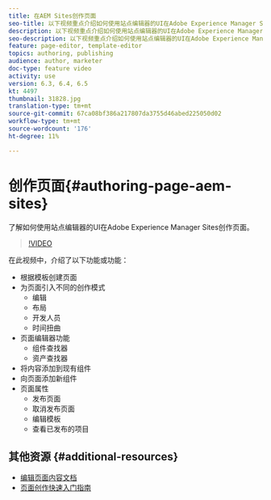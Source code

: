 ```yaml
---
title: 在AEM Sites创作页面
seo-title: 以下视频重点介绍如何使用站点编辑器的UI在Adobe Experience Manager Sites创作新页面
description: 以下视频重点介绍如何使用站点编辑器的UI在Adobe Experience Manager Sites创作新页面
seo-description: 以下视频重点介绍如何使用站点编辑器的UI在Adobe Experience Manager Sites创作新页面
feature: page-editor, template-editor
topics: authoring, publishing
audience: author, marketer
doc-type: feature video
activity: use
version: 6.3, 6.4, 6.5
kt: 4497
thumbnail: 31828.jpg
translation-type: tm+mt
source-git-commit: 67ca08bf386a217807da3755d46abed225050d02
workflow-type: tm+mt
source-wordcount: '176'
ht-degree: 11%

---
```



# 创作页面{#authoring-page-aem-sites}

了解如何使用站点编辑器的UI在Adobe Experience Manager Sites创作页面。

>[!VIDEO](https://video.tv.adobe.com/v/31828?quality=12&learn=on)

在此视频中，介绍了以下功能或功能：

* 根据模板创建页面
* 为页面引入不同的创作模式
   * 编辑
   * 布局
   * 开发人员
   * 时间扭曲
* 页面编辑器功能
   * 组件查找器
   * 资产查找器
* 将内容添加到现有组件
* 向页面添加新组件
* 页面属性
   * 发布页面
   * 取消发布页面
   * 编辑模板
   * 查看已发布的项目

## 其他资源 {#additional-resources}

* [编辑页面内容文档](https://docs.adobe.com/content/help/en/experience-manager-cloud-service/sites/authoring/fundamentals/editing-content.html)
* [页面创作快速入门指南](https://docs.adobe.com/content/help/en/experience-manager-cloud-service/sites/authoring/getting-started/quick-start.html)
